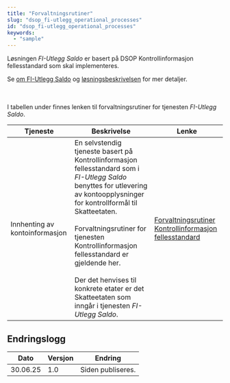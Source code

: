 ```yaml
---
title: "Forvaltningsrutiner"
slug: "dsop_fi-utlegg_operational_processes"
id: "dsop_fi-utlegg_operational_processes"
keywords:
  - "sample"
---
```


Løsningen *FI-Utlegg Saldo* er basert på DSOP Kontrollinformasjon fellesstandard som skal implementeres.

Se [om FI-Utlegg Saldo](hhttps://dokumentasjon.dsop.no/dsop_fi-utlegg_om.html) og
[løsningsbeskrivelsen](https://dokumentasjon.dsop.no/dsop_fi-utlegg_saldo_l%C3%B8sningsbeskrivelse.html) for mer detaljer.


<br><br>
I tabellen under finnes lenken til forvaltningsrutiner for tjenesten *FI-Utlegg Saldo*.

| Tjeneste      |  Beskrivelse        | Lenke   |
|---------------|---------------------|---------|
| Innhenting av kontoinformasjon | En selvstendig tjeneste basert på Kontrollinformasjon fellesstandard som i *FI-Utlegg Saldo* benyttes for utlevering av kontoopplysninger for kontrollformål til Skatteetaten. <br><br>Forvaltningsrutiner for tjenesten Kontrollinformasjon fellesstandard er gjeldende her. <br><br> Der det henvises til konkrete etater er det Skatteetaten som inngår i tjenesten *FI-Utlegg Saldo*. | [Forvaltningsrutiner Kontrollinformasjon fellesstandard](https://dokumentasjon.dsop.no/dsop_v2fellesstandard_operational_processes.html) |

## Endringslogg

| Dato     | Versjon | Endring                                                           |
|----------|---------|-------------------------------------------------------------------|
| 30.06.25 | 1.0     | Siden publiseres. |


